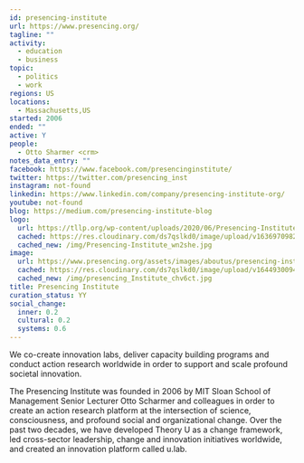 ```yaml
---
id: presencing-institute
url: https://www.presencing.org/
tagline: ""
activity:
  - education
  - business
topic:
  - politics
  - work
regions: US
locations:
  - Massachusetts,US
started: 2006
ended: ""
active: Y
people:
  - Otto Sharmer <crm>
notes_data_entry: ""
facebook: https://www.facebook.com/presencinginstitute/
twitter: https://twitter.com/presencing_inst
instagram: not-found
linkedin: https://www.linkedin.com/company/presencing-institute-org/
youtube: not-found
blog: https://medium.com/presencing-institute-blog
logo:
  url: https://tllp.org/wp-content/uploads/2020/06/Presencing-Institute.jpg
  cached: https://res.cloudinary.com/ds7qslkd0/image/upload/v1636970982/Ecosystem%20Mapping/Presencing-Institute_wn2she.jpg
  cached_new: /img/Presencing-Institute_wn2she.jpg
image:
  url: https://www.presencing.org/assets/images/aboutus/presencing-institute/overview_by_otto.jpg
  cached: https://res.cloudinary.com/ds7qslkd0/image/upload/v1644930094/Ecosystem%20Mapping/presencing_Institute_chv6ct.jpg
  cached_new: /img/presencing_Institute_chv6ct.jpg
title: Presencing Institute
curation_status: YY
social_change:
  inner: 0.2
  cultural: 0.2
  systems: 0.6
---
```


We co-create innovation labs, deliver capacity building programs and conduct action research worldwide in order to support and scale profound societal innovation.

The Presencing Institute was founded in 2006 by MIT Sloan School of Management Senior Lecturer Otto Scharmer and colleagues in order to create an action research platform at the intersection of science, consciousness, and profound social and organizational change. Over the past two decades, we have developed Theory U as a change framework, led cross-sector leadership, change and innovation initiatives worldwide, and created an innovation platform called u.lab.
